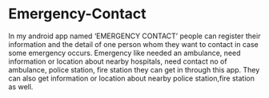 # Emergency-Contact
In my android app named ‘EMERGENCY CONTACT’ people can register their information and the detail of one person whom they want to contact in case some emergency occurs. Emergency like needed an ambulance, need information or location about nearby hospitals, need contact no of ambulance, police station, fire station they can get in through this app. They can also get information or location about nearby police station,fire station as well. 
